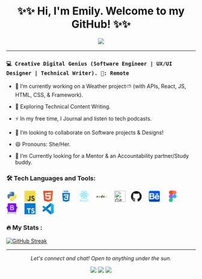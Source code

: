 <h1 align="center">
  ✨✨ Hi, I'm Emily. Welcome to my GitHub! ✨✨
  </h1>
  
<div align="center">
  <img src="https://s3.amazonaws.com/shecodesio-production/uploads/files/000/073/940/original/giphy_2.gif?1680007908" max-width: 300%; height="100" border-radius: 7px;/>
</div>

<hr />

### `💻 Creative Digital Genius (Software Engineer | UX/UI Designer | Technical Writer). 📍: Remote`

- :telescope: I’m currently working on a Weather project⛅ (with APIs, React, JS, HTML, CSS, & Framework).

- :seedling: Exploring Technical Content Writing.

- :zap: In my free time, I Journal and listen to tech podcasts.

- 👯 I’m looking to collaborate on Software projects & Designs!

- 😄 Pronouns: She/Her.

- 🤔 I’m Currently looking for a Mentor & an Accountability partner/Study buddy.

<h3> 🛠️ Tech Languages and Tools: </h3>

<div>
    <img src="https://github.com/devicons/devicon/blob/master/icons/python/python-original.svg" title="Python" alt="Python" width="30px" style="padding-right:10px" height="30px"/>&nbsp;
<img src="https://github.com/devicons/devicon/blob/master/icons/javascript/javascript-original.svg" title="JavaScript" alt="JavaScript" width="30px" style="padding-right:10px" height="30px"/>&nbsp;
  <img src="https://github.com/devicons/devicon/blob/master/icons/html5/html5-original.svg" title="HTML5" alt="HTML" width="30px" style="padding-right:10px" height="30px"/>&nbsp;
  <img src="https://github.com/devicons/devicon/blob/master/icons/css3/css3-plain-wordmark.svg"  title="CSS3" alt="CSS" width="30px" style="padding-right:10px" height="30px"/>&nbsp;
  <img src="https://github.com/devicons/devicon/blob/master/icons/react/react-original-wordmark.svg" title="React" alt="React" width="30px" style="padding-right:10px" height="30px"/>&nbsp;
  <img src="https://github.com/devicons/devicon/blob/master/icons/nodejs/nodejs-original-wordmark.svg" title="NodeJS" alt="NodeJS" width="30px" style="padding-right:10px" height="30px"/>&nbsp;
  <img src="https://cdn.jsdelivr.net/gh/devicons/devicon/icons/git/git-original.svg" title="Git" **alt="Git" width="30px" style="padding-right:10px" height="30px"/>
  <img src="https://github.com/devicons/devicon/blob/master/icons/github/github-original.svg" title="GitHub" alt="GitHub" width="30px" style="padding-right:10px" height="30px"/>&nbsp;
<img src="https://github.com/devicons/devicon/blob/master/icons/behance/behance-original.svg" title="Behance" alt="Behance" width="30px" style="padding-right:10px" height="30px"/>&nbsp;
  <img src="https://github.com/devicons/devicon/blob/master/icons/figma/figma-original.svg" title="Figma" alt="Figma" width="30px" style="padding-right:10px" height="30px"/>&nbsp;
  <img src="https://github.com/devicons/devicon/blob/master/icons/bootstrap/bootstrap-original-wordmark.svg" title="Bootstrap" alt="Bootstrap" width="30px" style="padding-right:10px" height="30px"/>&nbsp;
  <img src="https://github.com/devicons/devicon/blob/master/icons/typescript/typescript-original.svg" title="TypeScript"  alt="TypeScript" width="30px" style="padding-right:10px" height="30px"/>&nbsp;
  <img src="https://github.com/devicons/devicon/blob/master/icons/vscode/vscode-original.svg" title="VSCode"  alt="VSCode" width="30px" style="padding-right:10px" height="30px"/>&nbsp;
</div>


### :fire: My Stats :
[![GitHub Streak](http://github-readme-streak-stats.herokuapp.com?user=emilychima&theme=radical)](https://git.io/streak-stats)

<hr />

<p align="center">
  <i>Let's connect and chat! Open to anything under the sun.</i>
  
  <p align="center">
    <a href="mailto:connectwithemilychima@gmail.com" alt="Contact me"><img src="https://raw.githubusercontent.com/jayehernandez/jayehernandez/3f5402efef9a0ae89211a6e04609558e862ca616/readme/mail-fill.svg"></a>
    <a href="https://www.linkedin.com/in/emilychima/" alt="Linkedin"><img src="https://raw.githubusercontent.com/jayehernandez/jayehernandez/3f5402efef9a0ae89211a6e04609558e862ca616/readme/linkedin-fill.svg"></a>
    <a href="https://twitter.com/thegenzTechbabe" alt="Twitter"><img src="https://raw.githubusercontent.com/jayehernandez/jayehernandez/3f5402efef9a0ae89211a6e04609558e862ca616/readme/twitter-fill.svg"></a>
</p>
 


